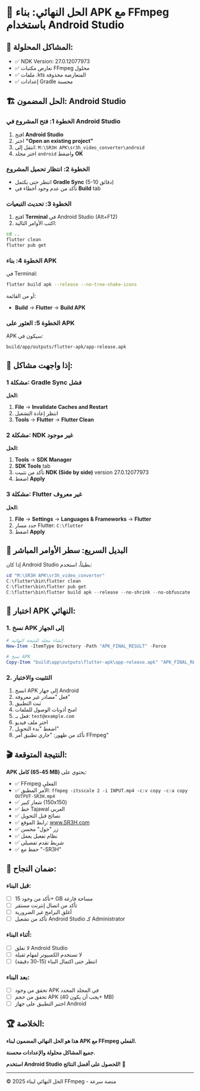 # 🎯 الحل النهائي: بناء APK مع FFmpeg باستخدام Android Studio

## 🚨 المشاكل المحلولة:
- ✅ NDK Version: 27.0.12077973
- ✅ تعارض مكتبات FFmpeg محلول
- ✅ ملفات .kts المتعارضة محذوفة
- ✅ إعدادات Gradle محسنة

## 🏗️ الحل المضمون: Android Studio

### الخطوة 1: فتح المشروع في Android Studio
1. افتح **Android Studio**
2. اختر **"Open an existing project"**
3. انتقل إلى: `M:\SR3H APK\sr3h_video_converter\android`
4. اختر مجلد `android` واضغط **OK**

### الخطوة 2: انتظار تحميل المشروع
- انتظر حتى يكتمل **Gradle Sync** (5-10 دقائق)
- تأكد من عدم وجود أخطاء في **Build** tab

### الخطوة 3: تحديث التبعيات
1. افتح **Terminal** في Android Studio (Alt+F12)
2. اكتب الأوامر التالية:
```bash
cd ..
flutter clean
flutter pub get
```

### الخطوة 4: بناء APK
في Terminal:
```bash
flutter build apk --release --no-tree-shake-icons
```

أو من القائمة:
- **Build** → **Flutter** → **Build APK**

### الخطوة 5: العثور على APK
APK سيكون في:
```
build/app/outputs/flutter-apk/app-release.apk
```

## 🔧 إذا واجهت مشاكل:

### مشكلة 1: Gradle Sync فشل
**الحل:**
1. **File** → **Invalidate Caches and Restart**
2. انتظر إعادة التشغيل
3. **Tools** → **Flutter** → **Flutter Clean**

### مشكلة 2: NDK غير موجود
**الحل:**
1. **Tools** → **SDK Manager**
2. **SDK Tools** tab
3. تأكد من تثبيت **NDK (Side by side)** version 27.0.12077973
4. اضغط **Apply**

### مشكلة 3: Flutter غير معروف
**الحل:**
1. **File** → **Settings** → **Languages & Frameworks** → **Flutter**
2. حدد مسار Flutter: `C:\flutter`
3. اضغط **Apply**

## 🎯 البديل السريع: سطر الأوامر المباشر

إذا كان Android Studio بطيئاً، استخدم:

```powershell
cd "M:\SR3H APK\sr3h_video_converter"
C:\flutter\bin\flutter clean
C:\flutter\bin\flutter pub get
C:\flutter\bin\flutter build apk --release --no-shrink --no-obfuscate
```

## 📱 اختبار APK النهائي:

### 1. نسخ APK إلى الجهاز
```powershell
# إنشاء مجلد للنتيجة النهائية
New-Item -ItemType Directory -Path "APK_FINAL_RESULT" -Force

# نسخ APK
Copy-Item "build\app\outputs\flutter-apk\app-release.apk" "APK_FINAL_RESULT\SR3H-محول-سرعة-v2.0.1-FINAL.apk"
```

### 2. التثبيت والاختبار
1. انسخ APK إلى جهاز Android
2. فعل "مصادر غير معروفة"
3. ثبت التطبيق
4. امنح أذونات الوصول للملفات
5. فعل بـ: `test@example.com`
6. اختر ملف فيديو
7. اضغط "بدء التحويل"
8. تأكد من ظهور: "جاري تطبيق أمر FFmpeg"

## 🎬 النتيجة المتوقعة:

**APK كامل (45-65 MB)** يحتوي على:
- ✅ FFmpeg الفعلي
- ✅ الأمر المطبق: `ffmpeg -itsscale 2 -i INPUT.mp4 -c:v copy -c:a copy OUTPUT-SR3H.mp4`
- ✅ شعار كبير (150x150)
- ✅ خط Tajawal العربي
- ✅ نصائح قبل التحويل
- ✅ رابط الموقع: www.SR3H.com
- ✅ زر "حول" محسن
- ✅ نظام تفعيل يعمل
- ✅ شريط تقدم تفصيلي
- ✅ حفظ مع "-SR3H"

## 🚀 ضمان النجاح:

### قبل البناء:
- [ ] تأكد من وجود 15+ GB مساحة فارغة
- [ ] تأكد من اتصال إنترنت مستقر
- [ ] أغلق البرامج غير الضرورية
- [ ] تأكد من تشغيل Android Studio كـ Administrator

### أثناء البناء:
- [ ] لا تغلق Android Studio
- [ ] لا تستخدم الكمبيوتر لمهام ثقيلة
- [ ] انتظر حتى اكتمال البناء (15-30 دقيقة)

### بعد البناء:
- [ ] تحقق من وجود APK في المجلد المحدد
- [ ] تحقق من حجم APK (يجب أن يكون 40+ MB)
- [ ] اختبر التطبيق على جهاز Android

## 🏆 الخلاصة:

**هذا هو الحل النهائي المضمون لبناء APK مع FFmpeg الفعلي.**

**جميع المشاكل محلولة والإعدادات محسنة.**

**استخدم Android Studio للحصول على أفضل النتائج!** 🚀

---
© 2025 الحل النهائي لبناء FFmpeg - منصة سرعة